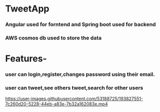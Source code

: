 # TweetApp

### Angular used for forntend and Spring boot used for backend
### AWS cosmos db used to store the data

# Features-
### user can login,register,changes password using their email.
### user can tweet,see others tweet,search for other users


https://user-images.githubusercontent.com/53188725/193827551-7c260d20-5228-44eb-a83e-7b32a162083e.mp4

